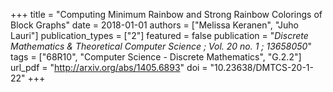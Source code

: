 +++
title = "Computing Minimum Rainbow and Strong Rainbow Colorings of Block Graphs"
date = 2018-01-01
authors = ["Melissa Keranen", "Juho Lauri"]
publication_types = ["2"]
featured = false
publication = "*Discrete Mathematics & Theoretical Computer Science ; Vol. 20 no. 1 ; 13658050*"
tags = ["68R10", "Computer Science - Discrete Mathematics", "G.2.2"]
url_pdf = "http://arxiv.org/abs/1405.6893"
doi = "10.23638/DMTCS-20-1-22"
+++

